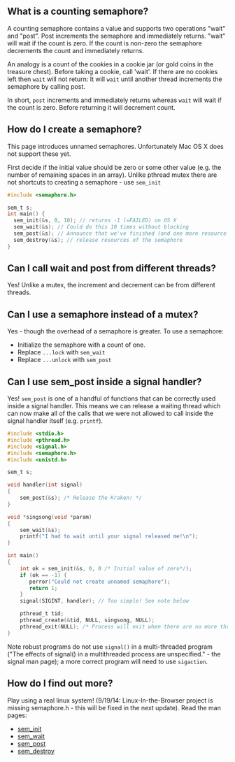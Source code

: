 ## What is a counting semaphore?
A counting semaphore contains a value and supports two operations "wait" and "post". Post increments the semaphore and immediately returns. "wait" will wait if the count is zero. If the count is non-zero the semaphore decrements the count and immediately returns.

An analogy is a count of the cookies in a cookie jar (or gold coins in the treasure chest). Before taking a cookie, call 'wait'. If there are no cookies left then `wait` will not return: It will `wait` until another thread increments the semaphore by calling post.

In short, `post` increments and immediately returns whereas `wait` will wait if the count is zero. Before returning it will decrement count.

## How do I create a semaphore?
This page introduces unnamed semaphores. Unfortunately Mac OS X does not support these yet.

First decide if the initial value should be zero or some other value (e.g. the number of remaining spaces in an array).
Unlike pthread mutex there are not shortcuts to creating a semaphore - use `sem_init`
```C
#include <semaphore.h>

sem_t s;
int main() {
  sem_init(&s, 0, 10); // returns -1 (=FAILED) on OS X
  sem_wait(&s); // Could do this 10 times without blocking
  sem_post(&s); // Announce that we've finished (and one more resource item is available; increment count)
  sem_destroy(&s); // release resources of the semaphore
}
```

## Can I call wait and post from different threads?
Yes! Unlike a mutex, the increment and decrement can be from different threads.

## Can I use a semaphore instead of a mutex?
Yes - though the overhead of a semaphore is greater. To use a semaphore:
* Initialize the semaphore with a count of one.
* Replace `...lock` with `sem_wait`
* Replace `...unlock` with `sem_post`

## Can I use sem_post inside a signal handler?
Yes! `sem_post` is one of a handful of functions that can be correctly used inside a signal handler.
This means we can release a waiting thread which can now make all of the calls that we were not
allowed to call inside the signal handler itself (e.g. `printf`).

```C
#include <stdio.h>
#include <pthread.h>
#include <signal.h>
#include <semaphore.h>
#include <unistd.h>

sem_t s;

void handler(int signal)
{
    sem_post(&s); /* Release the Kraken! */
}

void *singsong(void *param)
{
    sem_wait(&s);
    printf("I had to wait until your signal released me!\n");
}

int main()
{
    int ok = sem_init(&s, 0, 0 /* Initial value of zero*/); 
    if (ok == -1) {
       perror("Could not create unnamed semaphore");
       return 1;
    }
    signal(SIGINT, handler); // Too simple! See note below

    pthread_t tid;
    pthread_create(&tid, NULL, singsong, NULL);
    pthread_exit(NULL); /* Process will exit when there are no more threads */
}
```
Note robust programs do not use `signal()` in a multi-threaded program ("The effects of signal() in a multithreaded process are unspecified." - the signal man page); a more correct program will need to use `sigaction`.

## How do I find out more?
Play using a real linux system! (9/19/14: Linux-In-the-Browser project is missing semaphore.h - this will be fixed in the next update). Read the man pages:
* [sem_init](http://man7.org/linux/man-pages/man3/sem_init.3.html)
* [sem_wait](http://man7.org/linux/man-pages/man3/sem_wait.3.html)
* [sem_post](http://man7.org/linux/man-pages/man3/sem_post.3.html)
* [sem_destroy](http://man7.org/linux/man-pages/man3/sem_destroy.3.html)
